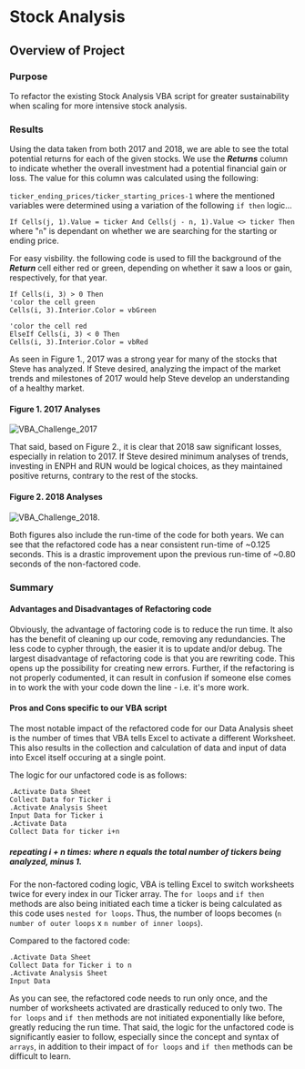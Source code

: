 # Stock Analysis

## Overview of Project

### Purpose
To refactor the existing Stock Analysis VBA script for greater sustainability when scaling for more intensive stock analysis. 

### Results

Using the data taken from both 2017 and 2018, we are able to see the total potential returns for each of the given stocks. We use the ***Returns*** column to indicate whether the overall investment had a potential financial gain or loss. The value for this column was calculated using the following:

```ticker_ending_prices/ticker_starting_prices-1``` 
where the mentioned variables were determined using a variation of the following ```if then``` logic...

```If Cells(j, 1).Value = ticker And Cells(j - n, 1).Value <> ticker Then```
where "```n```" is dependant on whether we are searching for the starting or ending price.

For easy visbility. the following code is used to fill the background of the ***Return*** cell either red or green, depending on whether it saw a loos or gain, respectively, for that year.

``` 
If Cells(i, 3) > 0 Then
'color the cell green
Cells(i, 3).Interior.Color = vbGreen
        
'color the cell red
ElseIf Cells(i, 3) < 0 Then
Cells(i, 3).Interior.Color = vbRed
```
    
As seen in Figure 1., 2017 was a strong year for many of the stocks that Steve has analyzed. If Steve desired, analyzing the impact of the market trends and milestones of 2017 would help Steve develop an understanding of a healthy market.

#### Figure 1. 2017 Analyses
![VBA_Challenge_2017](https://github.com/jdfiel/stock-analysis/blob/main/Resources/VBA_Challenge_2017.png)

That said, based on Figure 2., it is clear that 2018 saw significant losses, especially in relation to 2017. If Steve desired minimum analyses of trends, investing in ENPH and RUN would be logical choices, as they maintained positive returns, contrary to the rest of the stocks.

#### Figure 2. 2018 Analyses
![VBA_Challenge_2018](https://github.com/jdfiel/stock-analysis/blob/main/Resources/VBA_Challenge_2018.png).


Both figures also include the run-time of the code for both years. We can see that the refactored code has a near consistent run-time of ~0.125 seconds. This is a drastic improvement upon the previous run-time of ~0.80 seconds of the non-factored code. 

### Summary

#### Advantages and Disadvantages of Refactoring code

Obviously, the advantage of factoring code is to reduce the run time. It also has the benefit of cleaning up our code, removing any redundancies. The less code to cypher through, the easier it is to update and/or debug. The largest disadvantage of refactoring code is that you are rewriting code. This opens up the possibility for creating new errors. Further, if the refactoring is not properly codumented, it can result in confusion if someone else comes in to work the with your code down the line - i.e. it's more work.

#### Pros and Cons specific to our VBA script
The most notable impact of the refactored code for our Data Analysis sheet is the number of times that VBA tells Excel to activate a different Worksheet. This also results in the collection and calculation of data and input of data into Excel itself occuring at a single point.

The logic for our unfactored code is as follows:
```
.Activate Data Sheet
Collect Data for Ticker i
.Activate Analysis Sheet
Input Data for Ticker i
.Activate Data
Collect Data for ticker i+n
```
##### repeating i + n times: where n equals the total number of tickers being analyzed, minus 1.

For the non-factored coding logic, VBA is telling Excel to switch worksheets twice for every index in our Ticker array. The ```for loops``` and ```if then``` methods are also being initiated each time a ticker is being calculated as this code uses ```nested for loops```. Thus, the number of loops becomes (```n number of outer loops``` x ```n number of inner loops```).

Compared to the factored code:
```
.Activate Data Sheet
Collect Data for Ticker i to n
.Activate Analysis Sheet
Input Data
```

As you can see, the refactored code needs to run only once, and the number of worksheets activated are drastically reduced to only two. The ```for loops``` and ```if then``` methods are not initiated exponentially like before, greatly reducing the run time. That said, the logic for the unfactored code is significantly easier to follow, especially since the concept and syntax of ```arrays```, in addition to their impact of ```for loops``` and ```if then``` methods can be difficult to learn.
